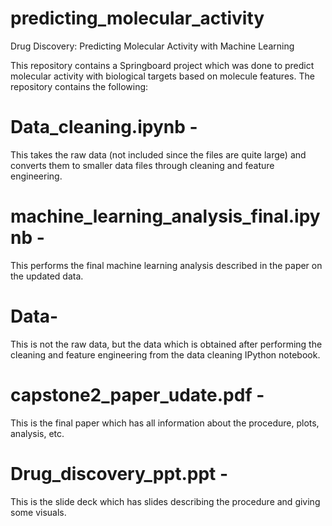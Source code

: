 # predicting_molecular_activity
Drug Discovery: Predicting Molecular Activity with Machine Learning


This repository contains a Springboard project which was done to predict molecular activity with biological targets based on molecule features. The repository contains the following:

# Data_cleaning.ipynb - 
This takes the raw data (not included since the files are quite large) and converts them to smaller data files through cleaning and feature engineering.

# machine_learning_analysis_final.ipynb - 
This performs the final machine learning analysis described in the paper on the updated data.

# Data- 
This is not the raw data, but the data which is obtained after performing the cleaning and feature engineering from the data cleaning IPython notebook.
 
# capstone2_paper_udate.pdf - 
This is the final paper which has all information about the procedure, plots, analysis, etc.

# Drug_discovery_ppt.ppt - 
This is the slide deck which has slides describing the procedure and giving some visuals.
